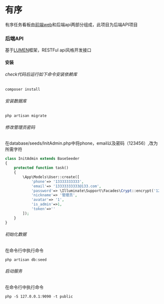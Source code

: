 # 有序
有序任务看板由[前端web](https://github.com/TLideaCreator/taskWeb)和后端api两部分组成，此项目为后端API项目

### 后端API
基于[LUMEN](https://lumen.laravel.com/)框架，RESTFul api风格开发接口

#### 安装
###### check代码后运行如下命令安装依赖库
```
composer install
```
###### 安装数据库
```
php artisan migrate
```

###### 修改管理员密码
在database/seeds/InitAdmin.php中将phone，email以及密码（123456）,改为所需字符

```php
class InitAdmin extends BaseSeeder
{
    protected function task()
    {
        \App\Models\User::create([
            'phone'=> '13333333333',
            'email'=> '13333333333@133.com',
            'password'=> \Illuminate\Support\Facades\Crypt::encrypt('123456'),
            'nickname'=> '管理员',
            'avatar'=> '1',
            'is_admin'=>1,
            'token'=>''
        ]);
    }
}
```

###### 初始化数据
在命令行中执行命令
```
php artisan db:seed
```

###### 启动服务
在命令行中执行命令
```
php -S 127.0.0.1:9090 -t public 
```
